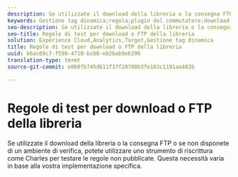 ```yaml
---
description: Se utilizzate il download della libreria o la consegna FTP o se non disponete di un ambiente di verifica, potete utilizzare uno strumento di riscrittura come Charles per testare le regole non pubblicate. Questa necessità varia in base alla vostra implementazione specifica.
keywords: Gestione tag dinamica;regola;plugin del commutatore;download libreria;ftp;rewrite tool;test unpublished rules;test rules;debug rule;charles
seo-description: Se utilizzate il download della libreria o la consegna FTP o se non disponete di un ambiente di verifica, potete utilizzare uno strumento di riscrittura come Charles per testare le regole non pubblicate. Questa necessità varia in base alla vostra implementazione specifica.
seo-title: Regole di test per download o FTP della libreria
solution: Experience Cloud,Analytics,Target,Gestione tag dinamica
title: Regole di test per download o FTP della libreria
uuid: b6ac09c7-f590-4710-bcb0-eb2bab9e6296
translation-type: tm+mt
source-git-commit: e060fb745d611f37f28708b3fe103c1191aa483b

---
```



# Regole di test per download o FTP della libreria

Se utilizzate il download della libreria o la consegna FTP o se non disponete di un ambiente di verifica, potete utilizzare uno strumento di riscrittura come Charles per testare le regole non pubblicate. Questa necessità varia in base alla vostra implementazione specifica.

